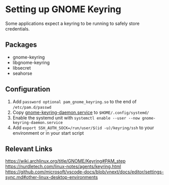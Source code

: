 # Setting up GNOME Keyring

Some applications expect a keyring to be running to safely store credentials.

## Packages

- gnome-keyring
- libgnome-keyring
- libsecret
- seahorse

## Configuration

1. Add `password optional pam_gnome_keyring.so` to the end of `/etc/pam.d/passwd`
2. Copy [gnome-keyring-daemon.service](/home/.config/systemd/gnome-keyring-daemon.service) to `$HOME/.config/systemd/`
3. Enable the systemd unit with `systemctl enable --user --now gnome-keyring-daemon.service`
4. Add `export SSH_AUTH_SOCK=/run/user/$(id -u)/keyring/ssh` to your environment or in your start script

## Relevant Links

<https://wiki.archlinux.org/title/GNOME/Keyring#PAM_step>  
<https://nurdletech.com/linux-notes/agents/keyring.html>  
<https://github.com/microsoft/vscode-docs/blob/vnext/docs/editor/settings-sync.md#other-linux-desktop-environments>
